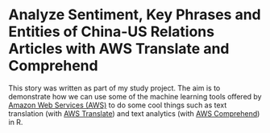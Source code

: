 # Analyze Sentiment, Key Phrases and Entities of China-US Relations Articles with AWS Translate and Comprehend
This story was written as part of my study project. The aim is to demonstrate how we can use some of the machine learning tools offered by [Amazon Web Services (AWS)](https://aws.amazon.com) to do some cool things such as text translation (with [AWS Translate](https://aws.amazon.com/translate/)) and text analytics (with [AWS Comprehend](https://aws.amazon.com/comprehend/)) in R.
